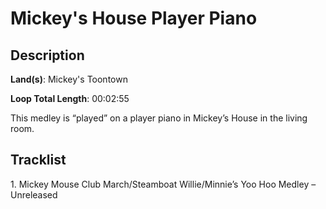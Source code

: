 # Mickey's House Player Piano

## Description

**Land(s)**: Mickey's Toontown

**Loop Total Length**: 00:02:55

This medley is “played” on a player piano in Mickey’s House in the living room.

## Tracklist

1\. Mickey Mouse Club March/Steamboat Willie/Minnie’s Yoo Hoo Medley – Unreleased



